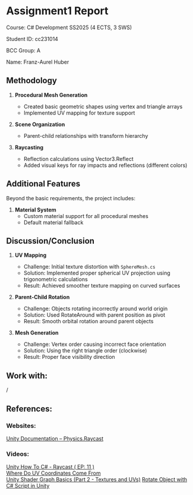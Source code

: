 # Assignment1 Report

Course: C# Development SS2025 (4 ECTS, 3 SWS)

Student ID: cc231014

BCC Group: A

Name: Franz-Aurel Huber

## Methodology
1. **Procedural Mesh Generation**
   - Created basic geometric shapes using vertex and triangle arrays
   - Implemented UV mapping for texture support

2. **Scene Organization**
   - Parent-child relationships with transform hierarchy

3. **Raycasting**
   - Reflection calculations using Vector3.Reflect
   - Added visual keys for ray impacts and reflections (different colors)

## Additional Features
Beyond the basic requirements, the project includes:

1. **Material System**
   - Custom material support for all procedural meshes
   - Default material fallback

## Discussion/Conclusion

1. **UV Mapping**
   - Challenge: Initial texture distortion with `SphereMesh.cs`
   - Solution: Implemented proper spherical UV projection using trigonometric calculations
   - Result: Achieved smoother texture mapping on curved surfaces

2. **Parent-Child Rotation**
   - Challenge: Objects rotating incorrectly around world origin
   - Solution: Used RotateAround with parent position as pivot
   - Result: Smooth orbital rotation around parent objects

3. **Mesh Generation**
   - Challenge: Vertex order causing incorrect face orientation
   - Solution: Using the right triangle order (clockwise)
   - Result: Proper face visibility direction

## Work with: 
/

## References: 
### Websites:  
[Unity Documentation – Physics.Raycast](https://docs.unity3d.com/6000.1/Documentation/ScriptReference/Physics.Raycast.html)  

### Videos:  
[Unity How To C# - Raycast ( EP: 11 )](https://www.youtube.com/watch?v=nrlRLkLBrok)  
[Where Do UV Coordinates Come From](https://www.youtube.com/watch?v=Gv3ps7Wq4YE)  
[Unity Shader Graph Basics (Part 2 - Textures and UVs)](https://www.youtube.com/watch?v=jVNC0Z2p9qw)
[Rotate Object with C# Script in Unity](https://www.youtube.com/watch?v=q19yNW5jot4)